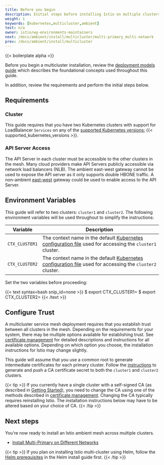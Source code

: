 ```yaml
---
title: Before you begin
description: Initial steps before installing Istio on multiple clusters.
weight: 1
keywords: [kubernetes,multicluster,ambient]
test: n/a
owner: istio/wg-environments-maintainers
next: /docs/ambient/install/multicluster/multi-primary_multi-network
prev: /docs/ambient/install/multicluster
---
```


{{< boilerplate alpha >}}

Before you begin a multicluster installation, review the
[deployment models guide](/pt-br/docs/ops/deployment/deployment-models)
which describes the foundational concepts used throughout this guide.

In addition, review the requirements and perform the initial steps below.

## Requirements

### Cluster

This guide requires that you have two Kubernetes clusters with support for LoadBalancer `Services` on any of the
[supported Kubernetes versions:](/pt-br/docs/releases/supported-releases#support-status-of-istio-releases) {{< supported_kubernetes_versions >}}.

### API Server Access

The API Server in each cluster must be accessible to the other clusters in the
mesh. Many cloud providers make API Servers publicly accessible via network
load balancers (NLB). The ambient east-west gateway cannot be used to expose
the API server as it only supports double HBONE traffic. A non-ambient
[east-west](https://en.wikipedia.org/wiki/East-west_traffic) gateway could be
used to enable access to the API Server.

## Environment Variables

This guide will refer to two clusters: `cluster1` and `cluster2`. The following
environment variables will be used throughout to simplify the instructions:

Variable | Description
-------- | -----------
`CTX_CLUSTER1` | The context name in the default [Kubernetes configuration file](https://kubernetes.io/docs/tasks/access-application-cluster/configure-access-multiple-clusters/) used for accessing the `cluster1` cluster.
`CTX_CLUSTER2` | The context name in the default [Kubernetes configuration file](https://kubernetes.io/docs/tasks/access-application-cluster/configure-access-multiple-clusters/) used for accessing the `cluster2` cluster.

Set the two variables before proceeding:

{{< text syntax=bash snip_id=none >}}
$ export CTX_CLUSTER1=<your cluster1 context>
$ export CTX_CLUSTER2=<your cluster2 context>
{{< /text >}}

## Configure Trust

A multicluster service mesh deployment requires that you establish trust
between all clusters in the mesh. Depending on the requirements for your
system, there may be multiple options available for establishing trust.
See [certificate management](/pt-br/docs/tasks/security/cert-management/) for
detailed descriptions and instructions for all available options.
Depending on which option you choose, the installation instructions for
Istio may change slightly.

This guide will assume that you use a common root to generate intermediate
certificates for each primary cluster.
Follow the [instructions](/pt-br/docs/tasks/security/cert-management/plugin-ca-cert/)
to generate and push a CA certificate secret to both the `cluster1` and `cluster2`
clusters.

{{< tip >}}
If you currently have a single cluster with a self-signed CA (as described
in [Getting Started](/pt-br/docs/setup/getting-started/)), you need to
change the CA using one of the methods described in
[certificate management](/pt-br/docs/tasks/security/cert-management/). Changing the
CA typically requires reinstalling Istio. The installation instructions
below may have to be altered based on your choice of CA.
{{< /tip >}}

## Next steps

You're now ready to install an Istio ambient mesh across multiple clusters.

- [Install Multi-Primary on Different Networks](/pt-br/docs/ambient/install/multicluster/multi-primary_multi-network)

{{< tip >}}
If you plan on installing Istio multi-cluster using Helm, follow the
[Helm prerequisites](/pt-br/docs/setup/install/helm/#prerequisites) in the Helm install guide first.
{{< /tip >}}
